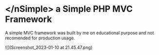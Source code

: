 # &lt;/nSimple&gt; a Simple PHP MVC Framework

A simple MVC framework was built by me on educational purpose and not recomended for production usage.

![](Screenshot_2023-01-10 at 21.45.47.png)
